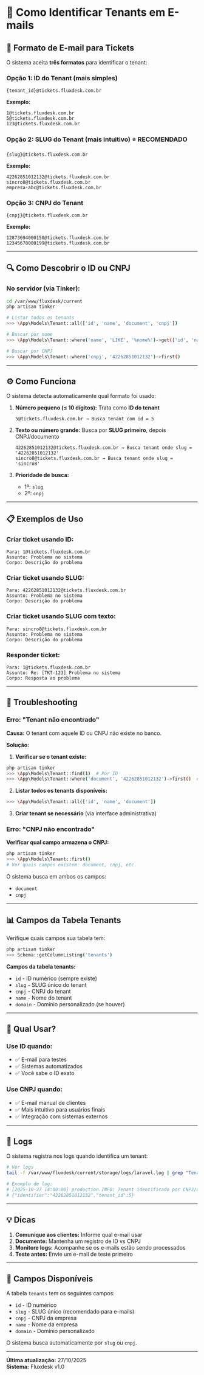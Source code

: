 # 📧 Como Identificar Tenants em E-mails

## 🎯 Formato de E-mail para Tickets

O sistema aceita **três formatos** para identificar o tenant:

### Opção 1: ID do Tenant (mais simples)
```
{tenant_id}@tickets.fluxdesk.com.br
```

**Exemplo:**
```
1@tickets.fluxdesk.com.br
5@tickets.fluxdesk.com.br
123@tickets.fluxdesk.com.br
```

### Opção 2: SLUG do Tenant (mais intuitivo) ⭐ RECOMENDADO
```
{slug}@tickets.fluxdesk.com.br
```

**Exemplo:**
```
42262851012132@tickets.fluxdesk.com.br
sincro8@tickets.fluxdesk.com.br
empresa-abc@tickets.fluxdesk.com.br
```

### Opção 3: CNPJ do Tenant
```
{cnpj}@tickets.fluxdesk.com.br
```

**Exemplo:**
```
12873694000150@tickets.fluxdesk.com.br
12345678000199@tickets.fluxdesk.com.br
```

---

## 🔍 Como Descobrir o ID ou CNPJ

### No servidor (via Tinker):

```bash
cd /var/www/fluxdesk/current
php artisan tinker

# Listar todos os tenants
>>> \App\Models\Tenant::all(['id', 'name', 'document', 'cnpj'])

# Buscar por nome
>>> \App\Models\Tenant::where('name', 'LIKE', '%nome%')->get(['id', 'name', 'document'])

# Buscar por CNPJ
>>> \App\Models\Tenant::where('cnpj', '42262851012132')->first()
```

---

## ⚙️ Como Funciona

O sistema detecta automaticamente qual formato foi usado:

1. **Número pequeno (≤ 10 dígitos):** Trata como **ID do tenant**
   ```
   5@tickets.fluxdesk.com.br → Busca tenant com id = 5
   ```

2. **Texto ou número grande:** Busca por **SLUG primeiro**, depois CNPJ/documento
   ```
   42262851012132@tickets.fluxdesk.com.br → Busca tenant onde slug = '42262851012132'
   sincro8@tickets.fluxdesk.com.br → Busca tenant onde slug = 'sincro8'
   ```

3. **Prioridade de busca:**
   - 1º: `slug`
   - 2º: `cnpj`

---

## 📋 Exemplos de Uso

### Criar ticket usando ID:
```
Para: 1@tickets.fluxdesk.com.br
Assunto: Problema no sistema
Corpo: Descrição do problema
```

### Criar ticket usando SLUG:
```
Para: 42262851012132@tickets.fluxdesk.com.br
Assunto: Problema no sistema
Corpo: Descrição do problema
```

### Criar ticket usando SLUG com texto:
```
Para: sincro8@tickets.fluxdesk.com.br
Assunto: Problema no sistema
Corpo: Descrição do problema
```

### Responder ticket:
```
Para: 1@tickets.fluxdesk.com.br
Assunto: Re: [TKT-123] Problema no sistema
Corpo: Resposta ao problema
```

---

## 🐛 Troubleshooting

### Erro: "Tenant não encontrado"

**Causa:** O tenant com aquele ID ou CNPJ não existe no banco.

**Solução:**

1. **Verificar se o tenant existe:**
```bash
php artisan tinker
>>> \App\Models\Tenant::find(1)  # Por ID
>>> \App\Models\Tenant::where('document', '42262851012132')->first()  # Por CNPJ
```

2. **Listar todos os tenants disponíveis:**
```bash
>>> \App\Models\Tenant::all(['id', 'name', 'document'])
```

3. **Criar tenant se necessário** (via interface administrativa)

### Erro: "CNPJ não encontrado"

**Verificar qual campo armazena o CNPJ:**

```bash
php artisan tinker
>>> \App\Models\Tenant::first()
# Ver quais campos existem: document, cnpj, etc.
```

O sistema busca em ambos os campos:
- `document`
- `cnpj`

---

## 📊 Campos da Tabela Tenants

Verifique quais campos sua tabela tem:

```bash
php artisan tinker
>>> Schema::getColumnListing('tenants')
```

**Campos da tabela tenants:**
- `id` - ID numérico (sempre existe)
- `slug` - SLUG único do tenant
- `cnpj` - CNPJ do tenant
- `name` - Nome do tenant
- `domain` - Domínio personalizado (se houver)

---

## 🎯 Qual Usar?

### Use ID quando:
- ✅ E-mail para testes
- ✅ Sistemas automatizados
- ✅ Você sabe o ID exato

### Use CNPJ quando:
- ✅ E-mail manual de clientes
- ✅ Mais intuitivo para usuários finais
- ✅ Integração com sistemas externos

---

## 📝 Logs

O sistema registra nos logs quando identifica um tenant:

```bash
# Ver logs
tail -f /var/www/fluxdesk/current/storage/logs/laravel.log | grep "Tenant identificado"

# Exemplo de log:
# [2025-10-27 14:00:00] production.INFO: Tenant identificado por CNPJ/documento
# {"identifier":"42262851012132","tenant_id":5}
```

---

## 💡 Dicas

1. **Comunique aos clientes:** Informe qual e-mail usar
2. **Documente:** Mantenha um registro de ID vs CNPJ
3. **Monitore logs:** Acompanhe se os e-mails estão sendo processados
4. **Teste antes:** Envie um e-mail de teste primeiro

---

## 🔧 Campos Disponíveis

A tabela `tenants` tem os seguintes campos:
- `id` - ID numérico
- `slug` - SLUG único (recomendado para e-mails)
- `cnpj` - CNPJ da empresa
- `name` - Nome da empresa
- `domain` - Domínio personalizado

O sistema busca automaticamente por `slug` ou `cnpj`.

---

**Última atualização:** 27/10/2025  
**Sistema:** Fluxdesk v1.0

